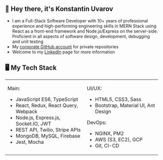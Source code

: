 
## 👋 Hey there, it's Konstantin Uvarov

- I am a Full-Stack Software Developer with 10+ years of professional experience and high-performing
  engineering skills in MERN Stack using React as a front-end framework and Node.js/Express on the
  server-side. Proficient in all aspects of software design, development, debugging and unit testing
- My [corporate GitHub account](https://github.com/konstantin-uvarov) for private repositories
- Welcome to my [LinkedIn](https://www.linkedin.com/in/konstantin-uvarov/) page for more information


## 🖥️ My Tech Stack

<table width="100%">
<tr>
<td valign="top">

Main:

- JavaScript ES6, TypeScript
- React, Redux, React Query, Webpack
- Node.js, Express.js, Socket.IO, JWT
- REST API, Twilio, Stripe APIs
- MongoDB, MySQL, Firebase
- Jest, Mocha

</td>
<td valign="top">

UI/UX:

- HTML5, CSS3, Sass
- Bootstrap, Material UI, Ant Design

DevOps:

- NGINX, PM2
- AWS (S3, EC2), GCP
- Git, CI-CD

</td>
</tr>
</table>
